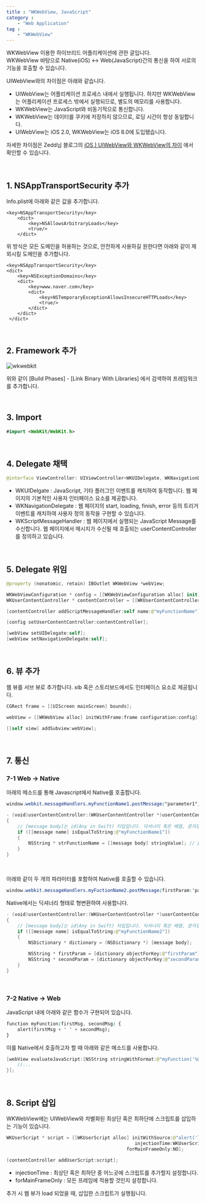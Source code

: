 ```yaml
---
title : "WKWebView, JavaScript"
category :
    - "Web Application"
tag :
    - "WKWebView"
---
```


WKWebView 이용한 하이브리드 어플리케이션에 관한 글입니다.   
WKWebView 바탕으로 Native(iOS) <-> Web(JavaScript)간의 통신을 하여 서로의 기능을 호출할 수 있습니다.

UIWebView와의 차이점은 아래와 같습니다.

- UIWebView는 어플리케이션 프로세스 내에서 실행됩니다. 하지만 WKWebView는 어플리케이션 프로세스 밖에서 실행되므로, 별도의 메모리를 사용합니다.
- WKWebView는 JavaScript와 비동기적으로 통신합니다.
- WKWebView는 데이터를 쿠키에 저장하지 않으므로, 로딩 시간이 항상 동일합니다.
- UIWebView는 iOS 2.0, WKWebView는 iOS 8.0에 도입됐습니다.

자세한 차이점은 Zedd님 블로그의 [iOS ) UIWebView와 WKWebView의 차이](https://zeddios.tistory.com/332) 에서 확인할 수 있습니다.

<br/>

## 1. NSAppTransportSecurity 추가

Info.plist에 아래와 같은 값을 추가합니다.

~~~
<key>NSAppTransportSecurity</key>
    <dict>
        <key>NSAllowsArbitraryLoads</key>
        <true/>
    </dict>
~~~

위 방식은 모든 도메인을 허용하는 것으로, 안전하게 사용하길 원한다면 아래와 같이 제외시킬 도메인을 추가합니다.

~~~
<key>NSAppTransportSecurity</key> 
<dict>
    <key>NSExceptionDomains</key> 
    <dict> 
        <key>www.naver.com</key>
        <dict> 
            <key>NSTemporaryExceptionAllowsInsecureHTTPLoads</key> 
            <true/> 
        </dict> 
    </dict>
 </dict>
~~~

<br/>

## 2. Framework 추가

![wkwebkit](https://user-images.githubusercontent.com/61190690/99464989-b720dd80-297c-11eb-95ec-75594e395baf.png)

위와 같이 [Build Phases] - [Link Binary With Libraries] 에서 검색하여 프레임워크를 추가합니다.

<br/>

## 3. Import

~~~swift
#import <WebKit/WebKit.h>
~~~

<br/>

## 4. Delegate 채택

~~~swift
@interface ViewController: UIViewController<WKUIDelegate, WKNavigationDelegate, WKScriptMessageHandler>
~~~

- WKUIDelgate : JavaScript, 기타 플러그인 이벤트를 캐치하여 동작합니다. 웹 페이지의 기본적인 사용자 인터페이스 요소를 제공합니다.
- WKNavigationDelegate : 웹 페이지의 start, loading, finish, error 등의 트리거 이벤트를 캐치하여 사용자 정의 동작을 구현할 수 있습니다.
- WKScriptMessageHandler : 웹 페이지에서 실행되는 JavaScript Message를 수신합니다. 웹 페이지에서 메시지가 수신될 때 호출되는 userContentController를 정의하고 있습니다.

<br/>

## 5. Delegate 위임

~~~swift
@property (nonatomic, retain) IBOutlet WKWebView *webView;

WKWebViewConfiguration * config = [[WKWebViewConfiguration alloc] init];
WKUserContentController * contentController = [[WKUserContentController alloc] init];

[contentController addScriptMessageHandler:self name:@"myFunctionName"]; // JavaScript가 Native를 호출할 때 사용할 이름을 추가합니다.

[config setUserContentController:contentController];

[webView setUIDelegate:self];
[webView setNavigationDelegate:self];
~~~

<br/>

## 6. 뷰 추가

웹 뷰를 서브 뷰로 추가합니다. xib 혹은 스토리보드에서도 인터페이스 요소로 제공됩니다.

~~~swift
CGRect frame = [[UIScreen mainScreen] bounds];

webView = [[WKWebView alloc] initWithFrame:frame configuration:config];

[[self view] addSubview:webView];
~~~

<br/>

## 7. 통신

### 7-1 Web -> Native

아래의 메소드를 통해 Javascript에서 Native를 호출합니다.

~~~css
window.webkit.messageHandlers.myFunctionName1.postMessage("parameter1");
~~~

~~~swift
- (void)userContentController:(WKUserContentController *)userContentController didReceiveScriptMessage:(WKScriptMessage *)message
{
    // [message body]는 id(Any in Swift) 타입입니다. 딕셔너리 혹은 배열, 문자열 등 다양한 값이 전달될 수 있습니다.
    if ([[message name] isEqualToString:@"myFunctionName1"])
    {
        NSString * strFunctionName = [[message body] stringValue]; // parameter1
    }
}
~~~

<br/>

아래와 같이 두 개의 파라미터를 포함하여 Native를 호출할 수 있습니다.

~~~css
window.webkit.messageHandlers.myFuctionName2.postMessage(firstParam:'param', secondParam:'param');
~~~

Native에서는 딕셔너리 형태로 형변환하여 사용합니다.

~~~swift
- (void)userContentController:(WKUserContentController *)userContentController didReceiveScriptMessage:(WKScriptMessage *)message
{
    // [message body]는 id(Any in Swift) 타입입니다. 딕셔너리 혹은 배열, 문자열 등 다양한 값이 전달될 수 있습니다.
    if ([[message name] isEqualToString:@"myFunctionName2"])
    {
        NSDictionary * dictionary = (NSDictionary *) [message body];

        NSString * firstParam = [dictionary objectForKey:@"firstParam"];
        NSString * secondParam = [dictionary objectForKey:@"secondParam"];
    }
}
~~~

<br/>

### 7-2 Native -> Web

JavaScript 내에 아래와 같은 함수가 구현되어 있습니다.

~~~css
function myFunction(firstMsg, secondMsg) {
    alert(firstMsg + ' ' + secondMsg);
}
~~~

이를 Native에서 호출하고자 할 때 아래와 같은 메소드를 사용합니다.

~~~swift
[webView evaluateJavaScript:[NSString stringWithFormat:@"myFunction('%@', '%@');", @"First Message from Native", @"Second Message from Native"] completionHandler:^{
    //...
}];
~~~

<br/>

## 8. Script 삽입

WKWebView에는 UIWebView와 차별화된 최상단 혹은 최하단에 스크립트를 삽입하는 기능이 있습니다.

~~~swift
WKUserScript * script = [[WKUserScript alloc] initWithSource:@"alert('load')"
                                               injectionTime:WKUserScriptInjectionTimeAtDocumentStart
                                            forMainFrameOnly:NO];

[contentController addUserScript:script];
~~~

- injectionTime : 최상단 혹은 최하단 중 어느곳에 스크립트를 추가할지 설정합니다.
- forMainFrameOnly : 모든 프레임에 적용할 것인지 설정합니다.

추가 시 웹 뷰가 load 되었을 때, 삽입한 스크립트가 실행됩니다.